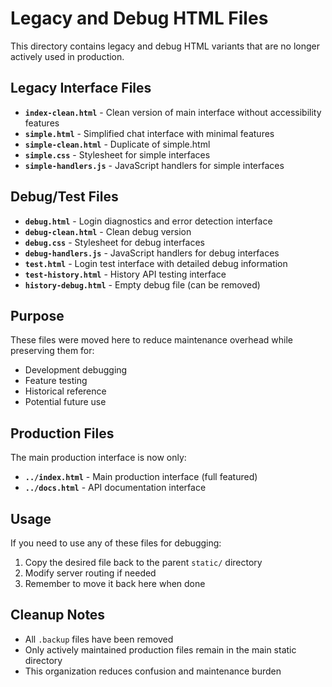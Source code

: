 # Legacy and Debug HTML Files

This directory contains legacy and debug HTML variants that are no longer actively used in production.

## Legacy Interface Files
- **`index-clean.html`** - Clean version of main interface without accessibility features
- **`simple.html`** - Simplified chat interface with minimal features
- **`simple-clean.html`** - Duplicate of simple.html
- **`simple.css`** - Stylesheet for simple interfaces
- **`simple-handlers.js`** - JavaScript handlers for simple interfaces

## Debug/Test Files
- **`debug.html`** - Login diagnostics and error detection interface
- **`debug-clean.html`** - Clean debug version
- **`debug.css`** - Stylesheet for debug interfaces
- **`debug-handlers.js`** - JavaScript handlers for debug interfaces
- **`test.html`** - Login test interface with detailed debug information
- **`test-history.html`** - History API testing interface
- **`history-debug.html`** - Empty debug file (can be removed)

## Purpose
These files were moved here to reduce maintenance overhead while preserving them for:
- Development debugging
- Feature testing
- Historical reference
- Potential future use

## Production Files
The main production interface is now only:
- **`../index.html`** - Main production interface (full featured)
- **`../docs.html`** - API documentation interface

## Usage
If you need to use any of these files for debugging:
1. Copy the desired file back to the parent `static/` directory
2. Modify server routing if needed
3. Remember to move it back here when done

## Cleanup Notes
- All `.backup` files have been removed
- Only actively maintained production files remain in the main static directory
- This organization reduces confusion and maintenance burden

